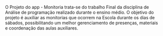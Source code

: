 O Projeto do app - Monitoria trata-se do trabalho Final da disciplina de Análise de programação realizado durante o ensino médio. O objetivo do projeto é auxiliar as monitorias que ocorrem na Escola durante os dias de sábados, possibilitando um melhor gerenciamento de presenças, materiais e coordenação das aulas auxiliares.

